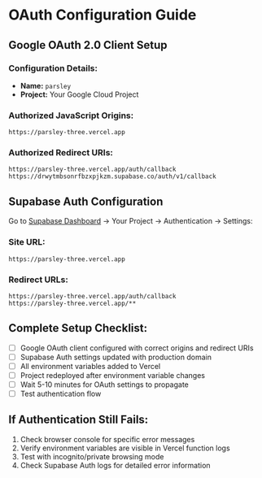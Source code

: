 # OAuth Configuration Guide

## Google OAuth 2.0 Client Setup

### Configuration Details:
- **Name:** `parsley`
- **Project:** Your Google Cloud Project

### Authorized JavaScript Origins:
```
https://parsley-three.vercel.app
```

### Authorized Redirect URIs:
```
https://parsley-three.vercel.app/auth/callback
https://drwytmbsonrfbzxpjkzm.supabase.co/auth/v1/callback
```

## Supabase Auth Configuration

Go to [Supabase Dashboard](https://supabase.com/dashboard) → Your Project → Authentication → Settings:

### Site URL:
```
https://parsley-three.vercel.app
```

### Redirect URLs:
```
https://parsley-three.vercel.app/auth/callback
https://parsley-three.vercel.app/**
```

## Complete Setup Checklist:

- [ ] Google OAuth client configured with correct origins and redirect URIs
- [ ] Supabase Auth settings updated with production domain
- [ ] All environment variables added to Vercel
- [ ] Project redeployed after environment variable changes
- [ ] Wait 5-10 minutes for OAuth settings to propagate
- [ ] Test authentication flow

## If Authentication Still Fails:

1. Check browser console for specific error messages
2. Verify environment variables are visible in Vercel function logs
3. Test with incognito/private browsing mode
4. Check Supabase Auth logs for detailed error information